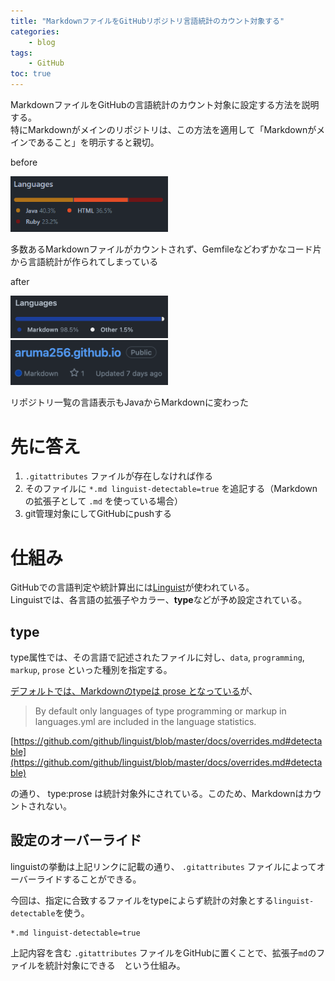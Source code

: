 ```yaml
---
title: "MarkdownファイルをGitHubリポジトリ言語統計のカウント対象する"
categories:
    - blog
tags:
    - GitHub
toc: true
---
```


MarkdownファイルをGitHubの言語統計のカウント対象に設定する方法を説明する。  
特にMarkdownがメインのリポジトリは、この方法を適用して「Markdownがメインであること」を明示すると親切。

before

<img src="/assets/2022/2022-07-29-github-linguist-count-md-files/linguist-stat-before.png" width="50%" />

多数あるMarkdownファイルがカウントされず、Gemfileなどわずかなコード片から言語統計が作られてしまっている

after

<img src="/assets/2022/2022-07-29-github-linguist-count-md-files/linguist-stat-after.png" width="50%" />

<img src="/assets/2022/2022-07-29-github-linguist-count-md-files/linguist-summary-after.png" width="50%" />

リポジトリ一覧の言語表示もJavaからMarkdownに変わった



# 先に答え

1. `.gitattributes` ファイルが存在しなければ作る
1. そのファイルに `*.md linguist-detectable=true` を追記する（Markdownの拡張子として `.md` を使っている場合）
1. git管理対象にしてGitHubにpushする

# 仕組み

GitHubでの言語判定や統計算出には[Linguist](https://github.com/github/linguist)が使われている。  
Linguistでは、各言語の拡張子やカラー、**type**などが予め設定されている。

## type

type属性では、その言語で記述されたファイルに対し、`data`, `programming`, `markup`, `prose` といった種別を指定する。

[デフォルトでは、Markdownのtypeは prose となっている](https://github.com/github/linguist/blob/249bbd1c2ffc631ca2ec628da26be5800eec3d48/lib/linguist/languages.yml#L3790-L3800)が、

> By default only languages of type programming or markup in languages.yml are included in the language statistics.

[https://github.com/github/linguist/blob/master/docs/overrides.md#detectable](https://github.com/github/linguist/blob/master/docs/overrides.md#detectable)

の通り、 type:prose は統計対象外にされている。このため、Markdownはカウントされない。

## 設定のオーバーライド

linguistの挙動は上記リンクに記載の通り、 `.gitattributes` ファイルによってオーバーライドすることができる。

今回は、指定に合致するファイルをtypeによらず統計の対象とする`linguist-detectable`を使う。

```
*.md linguist-detectable=true
```

上記内容を含む `.gitattributes` ファイルをGitHubに置くことで、拡張子`md`のファイルを統計対象にできる　という仕組み。
